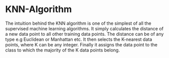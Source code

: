 # KNN-Algorithm

The intuition behind the KNN algorithm is one of the simplest of all the supervised machine learning algorithms. It simply calculates the distance of a new data point to all other training data points. The distance can be of any type e.g Euclidean or Manhattan etc. It then selects the K-nearest data points, where K can be any integer. Finally it assigns the data point to the class to which the majority of the K data points belong.

